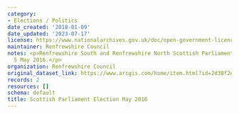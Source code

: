 ```yaml
---
category:
- Elections / Politics
date_created: '2018-01-09'
date_updated: '2023-07-17'
license: https://www.nationalarchives.gov.uk/doc/open-government-licence/version/3/
maintainer: Renfrewshire Council
notes: <p>Renfrewshire South and Renfrewshire North Scottish Parliament Election results
  5 May 2016.</p>
organization: Renfrewshire Council
original_dataset_link: https://www.arcgis.com/home/item.html?id=2d38f2e56bbc4aefba1fe872c0fc4f73
records: 2
resources: []
schema: default
title: Scottish Parliament Election May 2016
---
```

